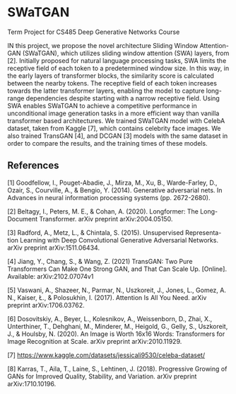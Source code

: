 # SWaTGAN
Term Project for CS485 Deep Generative Networks Course

IN this project, we propose the novel architecture Sliding Window Attention-GAN (SWaTGAN), which utilizes sliding window attention (SWA) layers, from [2]. Initially proposed for natural language processing tasks, SWA limits the receptive field of each token to a predetermined window size. In this way, in the early layers of transformer blocks, the similarity score is calculated between the nearby tokens. The receptive field of each token increases towards the latter transformer layers, enabling the model to capture long-range dependencies despite starting with a narrow receptive field. Using SWA enables SWaTGAN to achieve a competitive performance in unconditional image generation tasks in a more efficient way than vanilla transformer based architectures. We trained SWaTGAN model with CelebA dataset, taken from Kaggle [7], which contains celebrity face images. We also trained TransGAN [4], and DCGAN [3] models with the same dataset in order to compare the results, and the training times of these models.



## References
[1] Goodfellow, I., Pouget-Abadie, J., Mirza, M., Xu, B., Warde-Farley, D., Ozair, S., Courville, A., & Bengio, Y. (2014). Generative adversarial nets. In Advances in neural information processing systems (pp. 2672-2680).

[2] Beltagy, I., Peters, M. E., & Cohan, A. (2020). Longformer: The Long- Document Transformer. arXiv preprint arXiv:2004.05150.

[3] Radford, A., Metz, L., & Chintala, S. (2015). Unsupervised Representa- tion Learning with Deep Convolutional Generative Adversarial Networks. arXiv preprint arXiv:1511.06434.

[4] Jiang, Y., Chang, S., & Wang, Z. (2021) TransGAN: Two Pure Transformers Can Make One Strong GAN, and That Can Scale Up. [Online]. Available: arXiv:2102.07074v1

[5] Vaswani, A., Shazeer, N., Parmar, N., Uszkoreit, J., Jones, L., Gomez, A. N., Kaiser, Ł., & Polosukhin, I. (2017). Attention Is All You Need. arXiv preprint arXiv:1706.03762.

[6] Dosovitskiy, A., Beyer, L., Kolesnikov, A., Weissenborn, D., Zhai, X., Unterthiner, T., Dehghani, M., Minderer, M., Heigold, G., Gelly, S., Uszkoreit, J., & Houlsby, N. (2020). An Image is Worth 16x16 Words: Transformers for Image Recognition at Scale. arXiv preprint arXiv:2010.11929.

[7] https://www.kaggle.com/datasets/jessicali9530/celeba-dataset/

[8] Karras, T., Aila, T., Laine, S., Lehtinen, J. (2018). Progressive Growing of GANs for Improved Quality, Stability, and Variation. arXiv preprint
arXiv:1710.10196.
